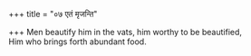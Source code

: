 +++
title = "०७ एतं मृजन्ति"

+++
Men beautify him in the vats, him worthy to be beautified,  
     Him who brings forth abundant food.